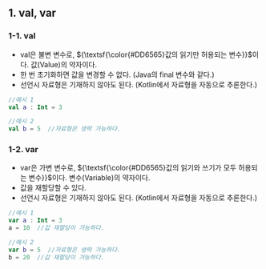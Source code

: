 ## 1. val, var


### 1-1. val


- val은 불변 변수로, ${\textsf{\color{#DD6565}값의 읽기만 허용되는 변수}}$이다. 값(Value)의 약자이다. <br>
- 한 번 초기화하면 값을 변경할 수 없다. (Java의 final 변수와 같다.) <br>
- 선언시 자료형은 기재하지 않아도 된다. (Kotlin에서 자료형을 자동으로 추론한다.)
```kotlin
//예시 1
val a : Int = 3

//예시 2
val b = 5  //자료형은 생략 가능하다.
```


### 1-2. var


- var은 가변 변수로, ${\textsf{\color{#DD6565}값의 읽기와 쓰기가 모두 허용되는 변수}}$이다. 변수(Variable)의 약자이다. <br>
- 값을 재할당할 수 있다. <br>
- 선언시 자료형은 기재하지 않아도 된다. (Kotlin에서 자료형을 자동으로 추론한다.)
```kotlin
//예시 1
var a : Int = 3
a = 10  //값 재할당이 가능하다.

//예시 2
var b = 5  //자료형은 생략 가능하다.
b = 20  //값 재할당이 가능하다.
```
